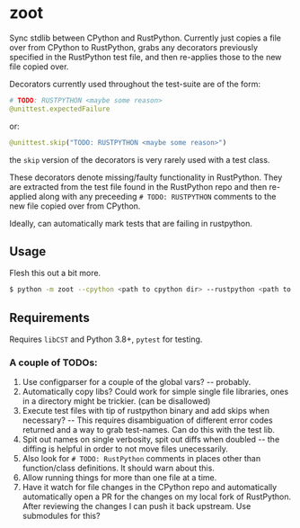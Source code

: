 # zoot

Sync stdlib between CPython and RustPython. Currently just copies a file over from CPython to RustPython,
grabs any decorators previously specified in the RustPython test file, and then re-applies those
to the new file copied over.

Decorators currently used throughout the test-suite are of the form:

```python
# TODO: RUSTPYTHON <maybe some reason>
@unittest.expectedFailure
```

or:

```python
@unittest.skip("TODO: RUSTPYTHON <maybe some reason>")
```

the `skip` version of the decorators is very rarely used with a test class. 

These decorators denote missing/faulty functionality in RustPython. They are extracted from the test file found
in the RustPython repo and then re-applied along with any preceeding `# TODO: RUSTPYTHON` comments to the new file 
copied over from CPython. 

Ideally, can automatically mark tests that are failing in rustpython. 

## Usage

Flesh this out a bit more.

```bash
$ python -m zoot --cpython <path to cpython dir> --rustpython <path to rustpython dir> --testname <name of test file>
```

## Requirements

Requires `libCST` and Python 3.8+, `pytest` for testing.

### A couple of TODOs:

 1. Use configparser for a couple of the global vars? -- probably.
 2. Automatically copy libs? Could work for simple single file libraries, ones in a directory might
    be trickier. (can be disallowed)
 3. Execute test files with tip of rustpython binary and add skips when necessary? -- This requires
    disambiguation of different error codes returned and a way to grab test-names. Can do this with
    the test lib.  
 4. Spit out names on single verbosity, spit out diffs when doubled -- the diffing is helpful in order
    to not move files unecessarily.
 5. Also look for `# TODO: RustPython` comments in places other than function/class definitions. It
    should warn about this.
 6. Allow running things for more than one file at a time.
 7. Have it watch for file changes in the CPython repo and automatically automatically open a PR for the changes on
    my local fork of RustPython. After reviewing the changes I can push it back upstream. Use submodules for this?